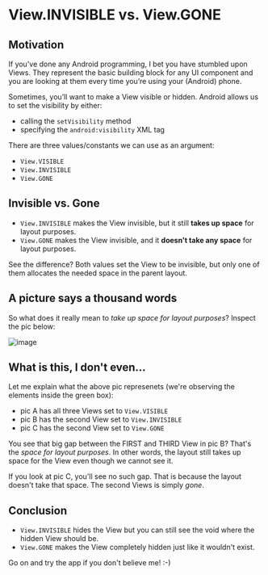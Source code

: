 View.INVISIBLE vs. View.GONE
===

Motivation
---

If you've done any Android programming, I bet you have stumbled upon Views. They represent the basic building block for any UI component and you are looking at them every time you’re using your (Android) phone. 

Sometimes, you’ll want to make a View visible or hidden. Android allows us to set the visibility by either:

 - calling the `setVisibility` method  
 - specifying the `android:visibility` XML tag  

There are three values/constants we can use as an argument: 

 - `View.VISIBLE`
 - `View.INVISIBLE`
 - `View.GONE`

Invisible vs. Gone
---

- `View.INVISIBLE` makes the View invisible, but it still **takes up space** for layout purposes.
- `View.GONE` makes the View invisible, and it **doesn't take any space** for layout purposes.

See the difference? Both values set the View to be invisible, but only one of them allocates the needed space in the parent layout.

A picture says a thousand words
---

So what does it really mean to *take up space for layout purposes*? Inspect the pic below:

![image](http://i.imgur.com/U00LgvVl.png)

What is this, I don't even...
---

Let me explain what the above pic represenets (we're observing the elements inside the green box):

- pic A has all three Views set to `View.VISIBLE`
- pic B has the second View set to `View.INVISIBLE`
- pic C has the second View set to `View.GONE`


You see that big gap between the FIRST and THIRD View in pic B? That's the *space for layout purposes*. In other words, the layout still takes up space for the View even though we cannot see it.

If you look at pic C, you'll see no such gap. That is because the layout doesn't take that space. The second Views is simply *gone*.

Conclusion
---

- `View.INVISIBLE` hides the View but you can still see the void where the hidden View should be.
- `View.GONE` makes the View completely hidden just like it wouldn't exist.

Go on and try the app if you don't believe me! :-)